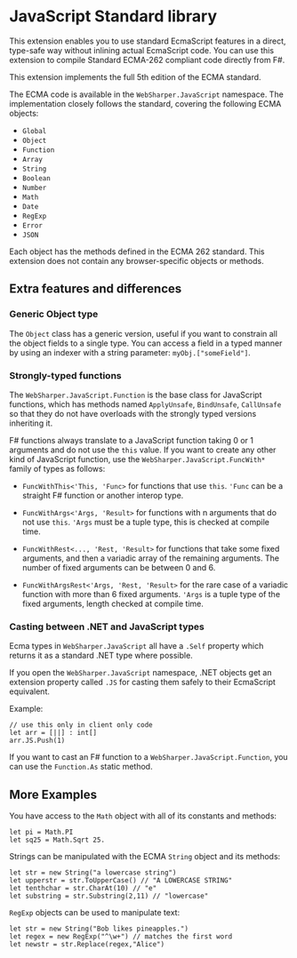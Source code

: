 # JavaScript Standard library

This extension enables you to use standard EcmaScript features in a
direct, type-safe way without inlining actual EcmaScript code. You can
use this extension to compile Standard ECMA-262 compliant code
directly from F#.

This extension implements the full 5th edition of the ECMA standard.

The ECMA code is available in the
`WebSharper.JavaScript` namespace.  The implementation
closely follows the standard, covering the following ECMA objects:

* `Global`
* `Object`
* `Function`
* `Array`
* `String`
* `Boolean`
* `Number`
* `Math`
* `Date`
* `RegExp`
* `Error`
* `JSON`

Each object has the methods defined in the ECMA 262 standard.  This
extension does not contain any browser-specific objects or methods.

## Extra features and differences

### Generic Object type

The `Object` class has a generic version, useful if you want to constrain 
all the object fields to a single type.
You can access a field in a typed manner by using an indexer with a 
string parameter: `myObj.["someField"]`.

### Strongly-typed functions

The `WebSharper.JavaScript.Function` is the base class for JavaScript functions, 
which has methods named `ApplyUnsafe`, `BindUnsafe`, `CallUnsafe` so that they do not 
have overloads with the strongly typed versions inheriting it.

F# functions always translate to a JavaScript function taking 0 or 1 arguments and
do not use the `this` value.
If you want to create any other kind of JavaScript function, use the
`WebSharper.JavaScript.FuncWith*` family of types as follows:

* `FuncWithThis<'This, 'Func>` for functions that use `this`. 
`'Func` can be a straight F# function or another interop type.

* `FuncWithArgs<'Args, 'Result>` for functions with n arguments that do not use `this`.
`'Args` must be a tuple type, this is checked at compile time.

* `FuncWithRest<..., 'Rest, 'Result>` for functions that take some fixed arguments,
and then a variadic array of the remaining arguments.
The number of fixed arguments can be between 0 and 6.

* `FuncWithArgsRest<'Args, 'Rest, 'Result>` for the rare case of a variadic function
with more than 6 fixed arguments.
`'Args` is a tuple type of the fixed arguments, length checked at compile time.

### Casting between .NET and JavaScript types

Ecma types in `WebSharper.JavaScript` all have a `.Self` property which returns it
as a standard .NET type where possible.

If you open the `WebSharper.JavaScript` namespace, .NET objects get an extension
property called `.JS` for casting them safely to their EcmaScript equivalent.

Example:

    // use this only in client only code
    let arr = [||] : int[]
    arr.JS.Push(1)

If you want to cast an F# function to a `WebSharper.JavaScript.Function`, you can use
the `Function.As` static method.

## More Examples

You have access to the `Math` object with all of its constants and
methods:

    let pi = Math.PI
    let sq25 = Math.Sqrt 25.

Strings can be manipulated with the ECMA `String` object and its
methods:

    let str = new String("a lowercase string")
    let upperstr = str.ToUpperCase() // "A LOWERCASE STRING"
    let tenthchar = str.CharAt(10) // "e"
    let substring = str.Substring(2,11) // "lowercase"

`RegExp` objects can be used to manipulate text:

    let str = new String("Bob likes pineapples.")
    let regex = new RegExp("^\w+") // matches the first word
    let newstr = str.Replace(regex,"Alice")
